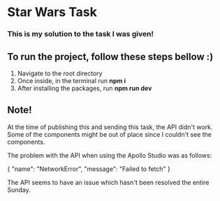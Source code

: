# Star Wars Task

### This is my solution to the task I was given!

## To run the project, follow these steps bellow :)

1. Navigate to the root directory
2. Once inside, in the terminal run **npm i**
3. After installing the packages, run **npm run dev**

## Note!
At the time of publishing this and sending this task, the API didn't work.
Some of the components might be out of place since I couldn't see the components.

The problem with the API when using the Apollo Studio was as follows:

{
  "name": "NetworkError",
  "message": "Failed to fetch"
}

The API seems to have an issue which hasn't been resolved the entire Sunday.
